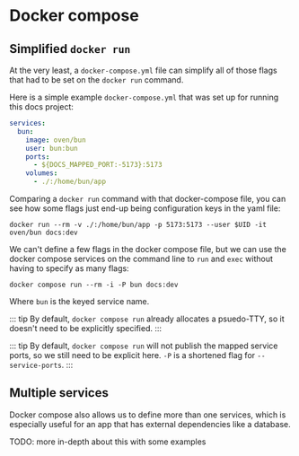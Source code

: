 # Docker compose

## Simplified `docker run`

At the very least, a `docker-compose.yml` file can simplify all of those flags that had to be set on the `docker run` command.

Here is a simple example `docker-compose.yml` that was set up for running this docs project:

```yaml
services:
  bun:
    image: oven/bun
    user: bun:bun
    ports:
      - ${DOCS_MAPPED_PORT:-5173}:5173
    volumes:
      - ./:/home/bun/app
```

Comparing a `docker run` command with that docker-compose file, you can see how some flags just end-up being configuration keys in the yaml file:

```shell
docker run --rm -v ./:/home/bun/app -p 5173:5173 --user $UID -it oven/bun docs:dev
```

We can't define a few flags in the docker compose file, but we can use the docker compose services on the command line to `run` and `exec` without having to specify as many flags:

```shell
docker compose run --rm -i -P bun docs:dev
```

Where `bun` is the keyed service name.

::: tip
By default, `docker compose run` already allocates a psuedo-TTY, so it doesn't need to be explicitly specified.
:::

::: tip
By default, `docker compose run` will not publish the mapped service ports, so we still need to be explicit here. `-P` is a shortened flag for `--service-ports`.
:::

## Multiple services

Docker compose also allows us to define more than one services, which is especially useful for an app that has external dependencies like a database.

TODO: more in-depth about this with some examples
